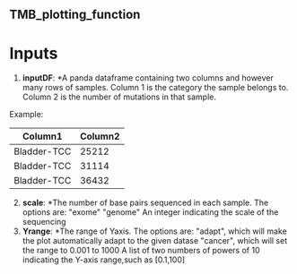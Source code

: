 ## TMB_plotting_function

# Inputs

1. **inputDF**: *A panda dataframe containing two columns and however many rows of samples. 
            Column 1 is the category the sample belongs to. 
            Column 2 is the number of mutations in that sample.
            
Example:

| Column1 | Column2 |
|-------------|-------|
| Bladder-TCC | 25212 |
| Bladder-TCC | 31114 |
| Bladder-TCC | 36432 |
    

2. **scale**: *The number of base pairs sequenced in each sample.
           The options are: 
           "exome"
           "genome"
           An integer indicating the scale of the sequencing
3. **Yrange**: *The range of Yaxis. 
            The options are:
            "adapt", which will make the plot automatically adapt to the given datase
            "cancer", which will set the range to 0.001 to 1000
            A list of two numbers of powers of 10 indicating the Y-axis range,such as [0.1,100]
            
            
